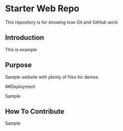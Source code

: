 # Starter Web Repo

This repository is for showing how Git and GitHub work
## Introduction

This is example

## Purpose

Sample website with plenty of files for demos

##Deployment

Sample

## How To Contribute

Sample